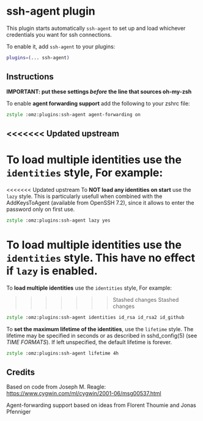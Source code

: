 # ssh-agent plugin

This plugin starts automatically `ssh-agent` to set up and load whichever
credentials you want for ssh connections.

To enable it, add `ssh-agent` to your plugins:

```zsh
plugins=(... ssh-agent)
```

## Instructions

**IMPORTANT: put these settings _before_ the line that sources oh-my-zsh**

To enable **agent forwarding support** add the following to your zshrc file:

```zsh
zstyle :omz:plugins:ssh-agent agent-forwarding on
```

<<<<<<< Updated upstream
----

To **load multiple identities** use the `identities` style, For example:
=======
<<<<<<< Updated upstream
To **NOT load any identities on start** use the `lazy` style.
This is particularly usefull when combined with the AddKeysToAgent
(available from OpenSSH 7.2), since it allows to enter the password only
on first use.

```zsh
zstyle :omz:plugins:ssh-agent lazy yes
```

To **load multiple identities** use the `identities` style. This have no
effect if `lazy` is enabled.
=======
To **load multiple identities** use the `identities` style, For example:
>>>>>>> Stashed changes
>>>>>>> Stashed changes

```zsh
zstyle :omz:plugins:ssh-agent identities id_rsa id_rsa2 id_github
```

To **set the maximum lifetime of the identities**, use the `lifetime` style.
The lifetime may be specified in seconds or as described in sshd_config(5)
(see _TIME FORMATS_). If left unspecified, the default lifetime is forever.

```zsh
zstyle :omz:plugins:ssh-agent lifetime 4h
```

## Credits

Based on code from Joseph M. Reagle: https://www.cygwin.com/ml/cygwin/2001-06/msg00537.html

Agent-forwarding support based on ideas from Florent Thoumie and Jonas Pfenniger
